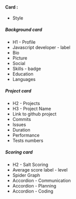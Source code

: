 #### Card : 
* Style

##### Background card
* H1 - Profile
* Javascript developer - label
* Bio
* Picture
* Social
* Skills - badge
* Education
* Languages

##### Project card
* H2 - Projects
* H3 - Project Name
* Link to github project
* Commits
* Issues
* Duration
* Performance 
* Tests numbers

##### Scoring card
* H2 - Salt Scoring
* Average score label - level 
* Spider Graph
* Accordion - Communication
* Accordion - Planning
* Accordion - Coding

